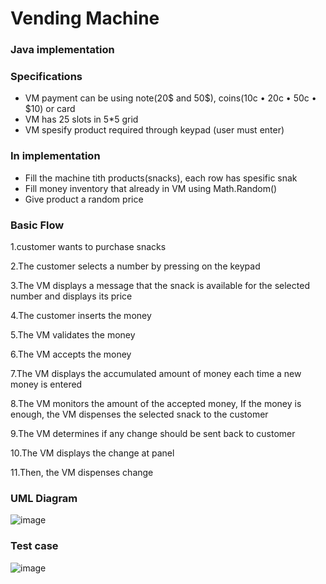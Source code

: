 # Vending Machine
### Java implementation

### Specifications

* VM payment can be using note(20$ and 50$), coins(10c • 20c • 50c • $10) or card
* VM has 25 slots in 5*5 grid
* VM spesify product required through keypad (user must enter)

### In implementation

* Fill the machine tith products(snacks), each row has spesific snak
* Fill money inventory that already in VM using Math.Random()
* Give product a random price

### Basic Flow

1.customer wants to purchase snacks

2.The customer selects a number by pressing on the keypad

3.The VM displays a message that the snack is available for the selected number and displays its price

4.The customer inserts the money

5.The VM validates the money

6.The VM accepts the money

7.The VM displays the accumulated amount of money each time a new money is entered

8.The VM monitors the amount of the accepted money, If the money is enough, the VM dispenses the selected snack to the customer

9.The VM determines if any change should be sent back to customer

10.The VM displays the change at panel

11.Then, the VM dispenses change

### UML Diagram
![image](https://imgur.com/Gnf5UL6.jpg)

### Test case
![image](https://imgur.com/g67AiD3.png)
